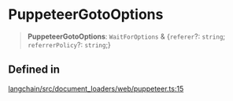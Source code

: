 PuppeteerGotoOptions
====================

> **PuppeteerGotoOptions**: `WaitForOptions` & {`referer`?: `string`; `referrerPolicy`?: `string`;}

Defined in[​](#defined-in "Direct link to Defined in")
------------------------------------------------------

[langchain/src/document\_loaders/web/puppeteer.ts:15](https://github.com/hwchase17/langchainjs/blob/46e1734/langchain/src/document_loaders/web/puppeteer.ts#L15)